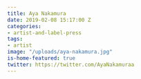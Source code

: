 ```yaml
---
title: Aya Nakamura
date: 2019-02-08 15:17:00 Z
categories:
- artist-and-label-press
tags:
- artist
image: "/uploads/aya-nakamura.jpg"
is-home-featured: true
twitter: https://twitter.com/AyaNakamuraa
---
```


